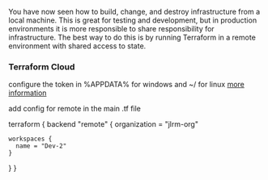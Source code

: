 You have now seen how to build, change, and destroy infrastructure from a local machine. This is great for testing and development, but in production environments it is more responsible to share responsibility for infrastructure. The best way to do this is by running Terraform in a remote environment with shared access to state.

### Terraform Cloud

configure the token in %APPDATA% for windows and ~/ for linux [more information](https://www.terraform.io/docs/commands/cli-config.html)


add config for remote in the main .tf file

terraform {
  backend "remote" {
    organization = "jlrm-org"

    workspaces {
      name = "Dev-2"
    }
  }
}

